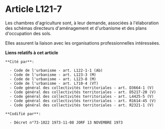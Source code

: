 # Article L121-7

Les chambres d'agriculture sont, à leur demande, associées à l'élaboration des schémas directeurs d'aménagement et
d'urbanisme et des plans d'occupation des sols.

Elles assurent la liaison avec les organisations professionnelles intéressées.

**Liens relatifs à cet article**

	**Cité par**:

	  - Code de l'urbanisme - art. L122-1-1 (Ab)
	  - Code de l'urbanisme - art. L123-3 (M)
	  - Code de l'urbanisme - art. L123-8 (M)
	  - Code de l'urbanisme - art. L710-4 (VT)
	  - Code général des collectivités territoriales - art. D3664-1 (V)
	  - Code général des collectivités territoriales - art. D5217-20 (V)
	  - Code général des collectivités territoriales - art. L4425-5 (V)
	  - Code général des collectivités territoriales - art. R1614-45 (V)
	  - Code général des collectivités territoriales - art. R2321-1 (V)

	**Codifié par**:

	  - Décret n°73-1022 1973-11-08 JORF 13 NOVEMBRE 1973
